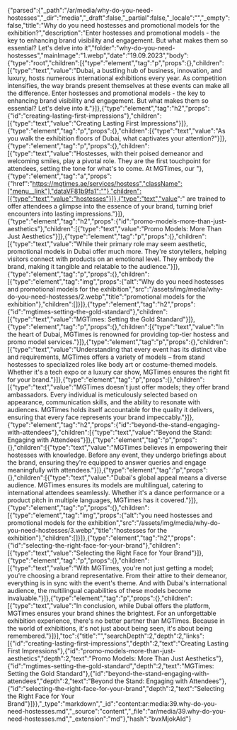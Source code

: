 {"parsed":{"_path":"/ar/media/why-do-you-need-hostesses","_dir":"media","_draft":false,"_partial":false,"_locale":"","_empty":false,"title":"Why do you need hostesses and promotional models for the exhibition?","description":"Enter hostesses and promotional models - the key to enhancing brand visibility and engagement. But what makes them so essential? Let's delve into it","folder":"why-do-you-need-hostesses","mainImage":"1.webp","date":"19.09.2023","body":{"type":"root","children":[{"type":"element","tag":"p","props":{},"children":[{"type":"text","value":"Dubai, a bustling hub of business, innovation, and luxury, hosts numerous international exhibitions every year. As competition intensifies, the way brands present themselves at these events can make all the difference. Enter hostesses and promotional models - the key to enhancing brand visibility and engagement. But what makes them so essential? Let's delve into it."}]},{"type":"element","tag":"h2","props":{"id":"creating-lasting-first-impressions"},"children":[{"type":"text","value":"Creating Lasting First Impressions"}]},{"type":"element","tag":"p","props":{},"children":[{"type":"text","value":"As you walk the exhibition floors of Dubai, what captivates your attention?"}]},{"type":"element","tag":"p","props":{},"children":[{"type":"text","value":"Hostesses, with their poised demeanor and welcoming smiles, play a pivotal role. They are the first touchpoint for attendees, setting the tone for what's to come. At MGTimes, our "},{"type":"element","tag":"a","props":{"href":"https://mgtimes.ae/services/hostess","className":["menu__link"],"dataVF81b9fa1":""},"children":[{"type":"text","value":"hostesses"}]},{"type":"text","value":" are trained to offer attendees a glimpse into the essence of your brand, turning brief encounters into lasting impressions."}]},{"type":"element","tag":"h2","props":{"id":"promo-models-more-than-just-aesthetics"},"children":[{"type":"text","value":"Promo Models: More Than Just Aesthetics"}]},{"type":"element","tag":"p","props":{},"children":[{"type":"text","value":"While their primary role may seem aesthetic, promotional models in Dubai offer much more. They're storytellers, helping visitors connect with products on an emotional level. They embody the brand, making it tangible and relatable to the audience."}]},{"type":"element","tag":"p","props":{},"children":[{"type":"element","tag":"img","props":{"alt":"Why do you need hostesses and promotional models for the exhibition","src":"/assets/img/media/why-do-you-need-hostesses/2.webp","title":"promotional models for the exhibition"},"children":[]}]},{"type":"element","tag":"h2","props":{"id":"mgtimes-setting-the-gold-standard"},"children":[{"type":"text","value":"MGTimes: Setting the Gold Standard"}]},{"type":"element","tag":"p","props":{},"children":[{"type":"text","value":"In the heart of Dubai, MGTimes is renowned for providing top-tier hostess and promo model services."}]},{"type":"element","tag":"p","props":{},"children":[{"type":"text","value":"Understanding that every event has its distinct vibe and requirements, MGTimes offers a variety of models – from stand hostesses to specialized roles like body art or costume-themed models. Whether it's a tech expo or a luxury car show, MGTimes ensures the right fit for your brand."}]},{"type":"element","tag":"p","props":{},"children":[{"type":"text","value":"MGTimes doesn't just offer models; they offer brand ambassadors. Every individual is meticulously selected based on appearance, communication skills, and the ability to resonate with audiences. MGTimes holds itself accountable for the quality it delivers, ensuring that every face represents your brand impeccably."}]},{"type":"element","tag":"h2","props":{"id":"beyond-the-stand-engaging-with-attendees"},"children":[{"type":"text","value":"Beyond the Stand: Engaging with Attendees"}]},{"type":"element","tag":"p","props":{},"children":[{"type":"text","value":"MGTimes believes in empowering their hostesses with knowledge. Before any event, they undergo briefings about the brand, ensuring they're equipped to answer queries and engage meaningfully with attendees."}]},{"type":"element","tag":"p","props":{},"children":[{"type":"text","value":"Dubai's global appeal means a diverse audience. MGTimes ensures its models are multilingual, catering to international attendees seamlessly. Whether it's a dance performance or a product pitch in multiple languages, MGTimes has it covered."}]},{"type":"element","tag":"p","props":{},"children":[{"type":"element","tag":"img","props":{"alt":"you need hostesses and promotional models for the exhibition","src":"/assets/img/media/why-do-you-need-hostesses/3.webp","title":"hostesses for the exhibition"},"children":[]}]},{"type":"element","tag":"h2","props":{"id":"selecting-the-right-face-for-your-brand"},"children":[{"type":"text","value":"Selecting the Right Face for Your Brand"}]},{"type":"element","tag":"p","props":{},"children":[{"type":"text","value":"With MGTimes, you're not just getting a model; you're choosing a brand representative. From their attire to their demeanor, everything is in sync with the event's theme. And with Dubai's international audience, the multilingual capabilities of these models become invaluable."}]},{"type":"element","tag":"p","props":{},"children":[{"type":"text","value":"In conclusion, while Dubai offers the platform, MGTimes ensures your brand shines the brightest. For an unforgettable exhibition experience, there's no better partner than MGTimes. Because in the world of exhibitions, it's not just about being seen, it's about being remembered."}]}],"toc":{"title":"","searchDepth":2,"depth":2,"links":[{"id":"creating-lasting-first-impressions","depth":2,"text":"Creating Lasting First Impressions"},{"id":"promo-models-more-than-just-aesthetics","depth":2,"text":"Promo Models: More Than Just Aesthetics"},{"id":"mgtimes-setting-the-gold-standard","depth":2,"text":"MGTimes: Setting the Gold Standard"},{"id":"beyond-the-stand-engaging-with-attendees","depth":2,"text":"Beyond the Stand: Engaging with Attendees"},{"id":"selecting-the-right-face-for-your-brand","depth":2,"text":"Selecting the Right Face for Your Brand"}]}},"_type":"markdown","_id":"content:ar:media:39.why-do-you-need-hostesses.md","_source":"content","_file":"ar/media/39.why-do-you-need-hostesses.md","_extension":"md"},"hash":"bvxMjokAId"}